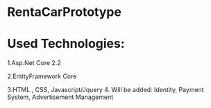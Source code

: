 # RentaCarPrototype
# Used Technologies:
1.Asp.Net Core 2.2

2.EntityFramework Core

3.HTML , CSS, Javascript/Jquery
4. Will be added: Identity, Payment System, Advertisement Management
